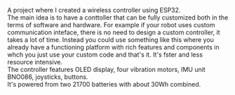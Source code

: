 A project where I created a wireless controller using ESP32.<br>
The main idea is to have a conttoller that can be fully customized both in the terms of software and hardware. For example if your robot uses custom communication inteface, there is no need to design a custom controller, it takes a lot of time. Instead you could use something like this where you already have a functioning platform with rich features and components in whch you just use your custom code and that's it. It's fster and less resource intensive.<br>
The controller features OLED display, four vibration motors, IMU unit BNO086, joysticks, buttons.<br>
It's powered from two 21700 batteries with about 30Wh combined.<br>
